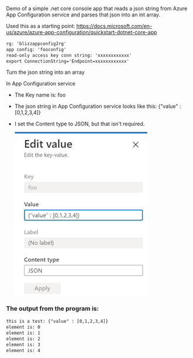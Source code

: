 Demo of a simple .net core console app that reads a json string from Azure App Configuration service and parses that json into an int array. 

Used this as a starting point: https://docs.microsoft.com/en-us/azure/azure-app-configuration/quickstart-dotnet-core-app

```
rg: 'blizzappconfig2rg'
app config: 'fooconfig'
read-only access key conn string: 'xxxxxxxxxxxx'
export ConnectionString='Endpoint=xxxxxxxxxxxx'
```

Turn the json string into an array

In App Configuration service

- The Key name is: foo
-  The json string in App Configuration service looks like this: {"value" : [0,1,2,3,4]}
- I set the Content type to JSON, but that isn't required.

    ![](images/appConfigSetting.png)

### The output from the program is: 

```
this is a test: {"value" : [0,1,2,3,4]}
element is: 0
element is: 1
element is: 2
element is: 3
element is: 4
```